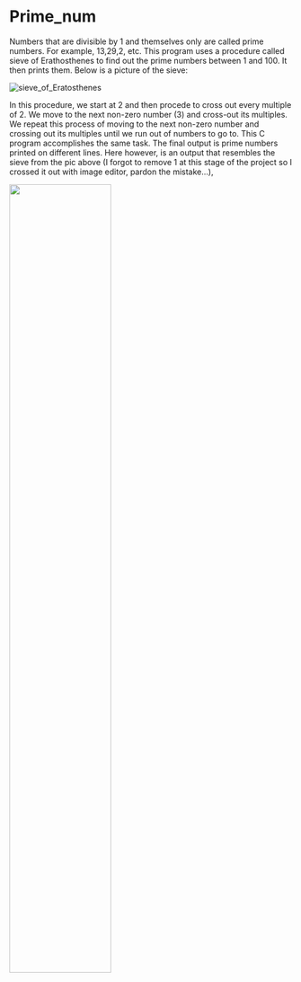 # Prime_num
Numbers that are divisible by 1 and themselves only are called prime numbers. For example, 13,29,2, etc. This program uses a procedure called sieve of Erathosthenes to find out the prime numbers between 1 and 100. It then prints them. Below is a picture of the sieve:

![sieve_of_Eratosthenes](https://i.stack.imgur.com/bOiQj.png)

In this procedure, we start at 2 and then procede to cross out every multiple of 2. We move to the next non-zero number (3) and cross-out its multiples. We repeat this process of moving to the next non-zero number and crossing out its multiples until we run out of numbers to go to.
This C program accomplishes the same task. The final output is prime numbers printed on different lines. Here however, is an output that resembles the sieve from the pic above (I forgot to remove 1 at this stage of the project so I crossed it out with image editor, pardon the mistake...),

<img src="https://i.imgur.com/QwioemM.png" width="60%" height="60%">
